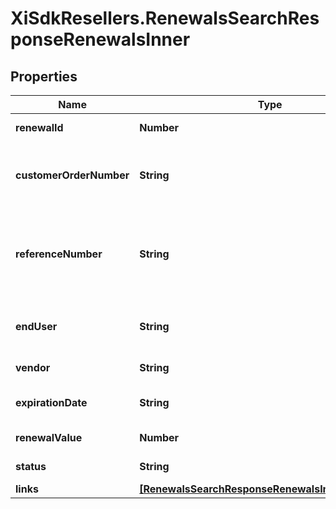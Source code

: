 # XiSdkResellers.RenewalsSearchResponseRenewalsInner

## Properties

Name | Type | Description | Notes
------------ | ------------- | ------------- | -------------
**renewalId** | **Number** | Unique renewal ID. | [optional] 
**customerOrderNumber** | **String** | The reseller&#39;s order number for reference in their system. | [optional] 
**referenceNumber** | **String** | Renewal reference number. It could be notification id or quote number. | [optional] 
**endUser** | **String** | The company name for the end user/customer. | [optional] 
**vendor** | **String** | The name of the vendor. | [optional] 
**expirationDate** | **String** | Renewal expiration date. | [optional] 
**renewalValue** | **Number** | The value of the renewal. | [optional] 
**status** | **String** | The status of the renewal. | [optional] 
**links** | [**[RenewalsSearchResponseRenewalsInnerLinksInner]**](RenewalsSearchResponseRenewalsInnerLinksInner.md) |  | [optional] 


